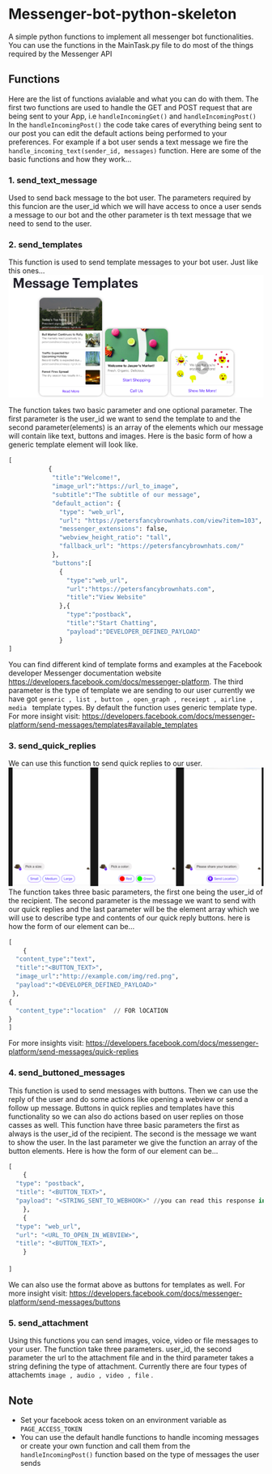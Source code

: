 # Messenger-bot-python-skeleton
A simple python functions to implement all messenger bot functionalities. You can use the functions in the MainTask.py file to do most of the things required by the Messenger API 

## Functions
Here are the list of functions avialable and what you can do with them. The first two functions are used to handle the GET and POST request that are being sent to your App, i.e ```handleIncomingGet()``` and ```handleIncomingPost()```
In the ```handleIncomingPost()``` the code take cares of everything being sent to our post you can edit the default actions being performed to your preferences. For example if a bot user sends a text message we fire the ```handle_incoming_text(sender_id, messages)``` function.
Here are some of the basic functions and how they work...

### 1. send_text_message
Used to send back message to the bot user. The parameters required by this funcion are the user_id which we will have access to once a user sends a message to our bot and the other parameter is th text message that we need to send to the user.

### 2. send_templates
This function is used to send template messages to your bot user. Just like this ones...
![Messenger Template](img/messenger_template.png)

The function takes two basic parameter and one optional parameter. The first parameter is the user_id we want to send the template to and the second parameter(elements) is an array of the elements which our message will contain like text, buttons and images. Here is the basic form of how a generic template element will look like.
```py
[
           {
            "title":"Welcome!",
            "image_url":"https://url_to_image",
            "subtitle":"The subtitle of our message",
            "default_action": {
              "type": "web_url",
              "url": "https://petersfancybrownhats.com/view?item=103",
              "messenger_extensions": false,
              "webview_height_ratio": "tall",
              "fallback_url": "https://petersfancybrownhats.com/"
            },
            "buttons":[
              {
                "type":"web_url",
                "url":"https://petersfancybrownhats.com",
                "title":"View Website"
              },{
                "type":"postback",
                "title":"Start Chatting",
                "payload":"DEVELOPER_DEFINED_PAYLOAD"
              }              
]
```
You can find different kind of template forms and examples at the Facebook developer Messenger documentation website https://developers.facebook.com/docs/messenger-platform. 
The third parameter is the type of template we are sending to our user currently we have got ```generic , list , button , open_graph , receiept , airline , media ``` template types. By default the function uses generic template type. For more insight visit: https://developers.facebook.com/docs/messenger-platform/send-messages/templates#available_templates

### 3. send_quick_replies
We can use this function to send quick replies to our user. 
![Messenger Template](img/qick_replies.png)
The function takes three basic parameters, the first one being the user_id of the recipient. The second parameter is the message we want to send with our quick replies and the last parameter will be the element array which we will use to describe type and contents of our quick reply buttons. here is how the form of our element can be...
```py
[
    {
  "content_type":"text",
  "title":"<BUTTON_TEXT>",
  "image_url":"http://example.com/img/red.png",
  "payload":"<DEVELOPER_DEFINED_PAYLOAD>"
 },
{
  "content_type":"location"  // FOR lOCATION
}
]
```
For more insights visit: https://developers.facebook.com/docs/messenger-platform/send-messages/quick-replies

### 4. send_buttoned_messages
This function is used to send messages with buttons. Then we can use the reply of the user and do some actions like opening a webview or send a follow up message. Buttons in quick replies and templates have this functionality so we can also do actions based on user replies on those casses as well. This function have three basic parameters the first as always is the user_id of the recipient. The second is the message we want to show the user. In the last parameter we give the function an array of the button elements. Here is how the form of our element can be...

```py
[
    {
  "type": "postback",
  "title": "<BUTTON_TEXT>",
  "payload": "<STRING_SENT_TO_WEBHOOK>" //you can read this response in your code.
    },
    {
  "type": "web_url",
  "url": "<URL_TO_OPEN_IN_WEBVIEW>",
  "title": "<BUTTON_TEXT>",
    }

]
```
We can also use the format above as buttons for templates as well. For more insight visit: https://developers.facebook.com/docs/messenger-platform/send-messages/buttons

### 5. send_attachment
Using this functions you can send images, voice, video or file messages to your user. The function take three parameters. user_id, the second parameter the url to the attachment file and in the third parameter takes a string defining the type of attachment. Currently there are four types of attachemts ```image , audio , video , file``` .

## Note
- Set your facebook acess token on an environment variable as ```PAGE_ACCESS_TOKEN```
- You can use the default handle functions to handle incoming messages or create your own function and call them from the ```handleIncomingPost()``` function based on the type of messages the user sends

